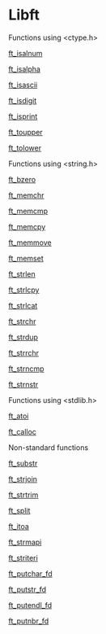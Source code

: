 # Libft

Functions using <ctype.h>

[ft_isalnum](https://github.com/anacavancalti/Libft/blob/main/ft_isalnum.c)

[ft_isalpha](https://github.com/anacavancalti/Libft/blob/main/ft_isalpha.c)

[ft_isascii](https://github.com/anacavancalti/Libft/blob/main/ft_isascii.c)

[ft_isdigit](https://github.com/anacavancalti/Libft/blob/main/ft_isdigit.c)

[ft_isprint](https://github.com/anacavancalti/Libft/blob/main/ft_isprint.c)

[ft_toupper](https://github.com/anacavancalti/Libft/blob/main/ft_toupper.c)

[ft_tolower](https://github.com/anacavancalti/Libft/blob/main/ft_tolower.c)

Functions using <string.h>


[ft_bzero](https://github.com/anacavancalti/Libft/blob/main/ft_bzero.c)

[ft_memchr](https://github.com/anacavancalti/Libft/blob/main/ft_memchr.c)

[ft_memcmp](https://github.com/anacavancalti/Libft/blob/main/ft_memcmp.c)

[ft_memcpy](https://github.com/anacavancalti/Libft/blob/main/ft_memcpy.c)

[ft_memmove](https://github.com/anacavancalti/Libft/blob/main/ft_memmove.c)

[ft_memset](https://github.com/anacavancalti/Libft/blob/main/ft_memset.c)

[ft_strlen](https://github.com/anacavancalti/Libft/blob/main/ft_strlen.c)

[ft_strlcpy](https://github.com/anacavancalti/Libft/blob/main/ft_strlcpy.c)

[ft_strlcat](https://github.com/anacavancalti/Libft/blob/main/ft_strlcat.c)

[ft_strchr](https://github.com/anacavancalti/Libft/blob/main/ft_strchr.c)

[ft_strdup](https://github.com/anacavancalti/Libft/blob/main/ft_strdup.c)

[ft_strrchr](https://github.com/anacavancalti/Libft/blob/main/ft_strrchr.c)

[ft_strncmp](https://github.com/anacavancalti/Libft/blob/main/ft_strncmp.c)

[ft_strnstr](https://github.com/anacavancalti/Libft/blob/main/ft_strnstr.c)

Functions using <stdlib.h>

[ft_atoi](https://github.com/anacavancalti/Libft/blob/main/ft_atoi.c)

[ft_calloc](https://github.com/anacavancalti/Libft/blob/main/ft_calloc.c)

Non-standard functions

[ft_substr](https://github.com/anacavancalti/Libft/blob/main/ft_substr.c)

[ft_strjoin](https://github.com/anacavancalti/Libft/blob/main/ft_strjoin.c)

[ft_strtrim](https://github.com/anacavancalti/Libft/blob/main/ft_strtrim.c)

[ft_split](https://github.com/anacavancalti/Libft/blob/main/ft_split.c)

[ft_itoa](https://github.com/anacavancalti/Libft/blob/main/ft_itoa.c)

[ft_strmapi](https://github.com/anacavancalti/Libft/blob/main/ft_strmapi.c)

[ft_striteri](https://github.com/anacavancalti/Libft/blob/main/ft_striteri.c)

[ft_putchar_fd](https://github.com/anacavancalti/Libft/blob/main/ft_putchar_fd.c)

[ft_putstr_fd](https://github.com/anacavancalti/Libft/blob/main/ft_putstr_fd.c)

[ft_putendl_fd](https://github.com/anacavancalti/Libft/blob/main/ft_putendl_fd.c)

[ft_putnbr_fd](https://github.com/anacavancalti/Libft/blob/main/ft_putnbr_fd.c)